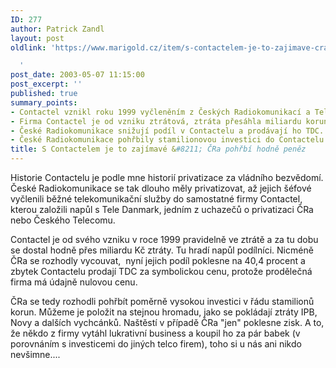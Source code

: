 ```yaml
---
ID: 277
author: Patrick Zandl
layout: post
oldlink: 'https://www.marigold.cz/item/s-contactelem-je-to-zajimave-cra-pohrbi-hodne-penez

  '
post_date: 2003-05-07 11:15:00
post_excerpt: ''
published: true
summary_points:
- Contactel vznikl roku 1999 vyčleněním z Českých Radiokomunikací a Tele Danmark.
- Firma Contactel je od vzniku ztrátová, ztráta přesáhla miliardu korun.
- České Radiokomunikace snižují podíl v Contactelu a prodávají ho TDC.
- České Radiokomunikace pohřbily stamilionovou investici do Contactelu.
title: S Contactelem je to zajímavé &#8211; ČRa pohřbí hodně peněz
---
```


<p>
Historie Contactelu je podle mne historií privatizace za vládního bezvědomí. České Radiokomunikace se tak dlouho měly privatizovat, až jejich šéfové vyčlenili běžné telekomunikační služby do samostatné firmy Contactel, kterou založili napůl s Tele Danmark, jedním z uchazečů o privatizaci ČRa nebo Českého Telecomu. </p>

<p>
Contactel je od svého vzniku v roce 1999 pravidelně ve ztrátě a za tu dobu se dostal hodně přes miliardu Kč ztráty. Tu hradí napůl podílníci. Nicméně ČRa se rozhodly vycouvat,&#160; nyní jejich podíl poklesne na 40,4 procent a zbytek Contactelu prodají TDC za symbolickou cenu, protože prodělečná firma má údajně nulovou cenu. </p>

<p>
ČRa se tedy rozhodli pohřbít poměrně vysokou investici v řádu stamilionů korun. Můžeme je položit na stejnou hromadu, jako se pokládají ztráty IPB, Novy a dalších vychcánků. Naštěstí v případě ČRa "jen" poklesne zisk. A to, že někdo z firmy vytáhl lukrativní business a koupil ho za pár babek (v porovnáním s investicemi do jiných telco firem), toho si u nás ani nikdo nevšimne....</p>